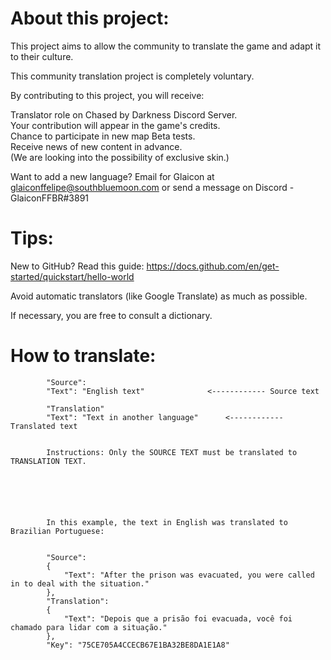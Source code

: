 # About this project:

This project aims to allow the community to translate the game and adapt it to their culture.

This community translation project is completely voluntary. 

By contributing to this project, you will receive:

Translator role on Chased by Darkness Discord Server. <br />
Your contribution will appear in the game's credits. <br />
Chance to participate in new map Beta tests. <br />
Receive news of new content in advance. <br />
(We are looking into the possibility of exclusive skin.)


Want to add a new language? Email for Glaicon at glaiconffelipe@southbluemoon.com or send a message on Discord - GlaiconFFBR#3891


# Tips:

New to GitHub? Read this guide: https://docs.github.com/en/get-started/quickstart/hello-world

Avoid automatic translators (like Google Translate) as much as possible.

If necessary, you are free to consult a dictionary.




# How to translate:




			"Source":
			"Text": "English text"				<------------ Source text

			"Translation"
			"Text": "Text in another language"		<------------ Translated text


			Instructions: Only the SOURCE TEXT must be translated to TRANSLATION TEXT.
			





			In this example, the text in English was translated to Brazilian Portuguese:


			"Source":
			{
				"Text": "After the prison was evacuated, you were called in to deal with the situation."
			},
			"Translation":
			{
				"Text": "Depois que a prisão foi evacuada, você foi chamado para lidar com a situação."
			},
			"Key": "75CE705A4CCECB67E1BA32BE8DA1E1A8"
      
      
      
      
      
      
      
